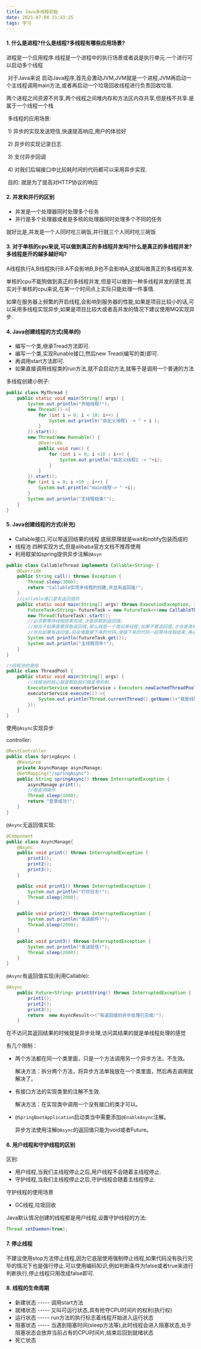 ```yaml
---
title: Java多线程初始
date: 2021-07-08 21:43:25
tags: 学习
---
```


#### 1. 什么是进程?什么是线程?多线程有哪些应用场景?

​	进程是一个应用程序.线程是一个进程中的执行场景或者说是执行单元.一个进行可以启动多个线程

​	对于Java来说 启动Java程序,首先会激动JVM,JVM就是一个进程,JVM再启动一个主线程调用main方法,或者再启动一个垃圾回收线程进行负责回收垃圾.

​	两个进程之间资源不共享,两个线程之间堆内存和方法区内存共享,但是栈不共享.是属于一个线程一个栈

​	多线程的应用场景: 

​		1) 异步的实现发送短信,快速提高响应,用户的体验好

​		2) 异步的实现记录日志

​		3) 支付异步回调

​		4) 对我们后端接口中比较耗时间的代码都可以采用异步实现.

​		目的: 就是为了提高对HTTP协议的响应

#### 2. 并发和并行的区别

- 并发是一个处理器同时处理多个任务
- 并行是多个处理器或者是多核的处理器同时处理多个不同的任务

就好比是,并发是一个人同时吃三碗饭,并行就三个人同时吃三碗饭

#### 3. 对于单核的cpu来说,可以做到真正的多线程并发吗?什么是真正的多线程并发?多线程是开的越多越好吗?

​	A线程执行A,B线程执行B.A不会影响B,B也不会影响A,这就叫做真正的多线程并发.

​	单核的cpu不能狗做到真正的多线程并发,但是可以做到一种多线程并发的感觉.其实对于单核的cpu来说,在某一个时间点上实际只能处理一件事情.

​	如果在服务器上频繁的开启线程,会影响到服务器的性能,如果是项目比较小的话,可以采用多线程实现异步,如果是项目比较大或者高并发的情况下建议使用MQ实现异步.

#### 4. Java创建线程的方式(简单的)

- 编写一个类,继承Tread方法即可.
- 编写一个类,实现Runable接口,然后new Tread(编写的类)即可.
- 再调用start方法即可.
- 如果直接调用线程类的run方法,就不会启动方法,就等于是调用一个普通的方法

多线程创建小例子:

```java
public class MyThread {
    public static void main(String[] args) {
        System.out.println("开始线程!");
        new Thread(()->{
            for (int i = 0; i < 10; i++) {
                System.out.println("自定义线程1 -> " + i );
            }
        }).start();
        new Thread(new Runnable() {
            @Override
            public void run() {
                for (int i = 0; i <10 ; i++) {
                    System.out.println("自定义线程2 -> "+i);
                }
            }
        }).start();
        for (int i = 0; i <10 ; i++) {
            System.out.println("main线程-> " +i);
        }
        System.out.println("主线程结束!");
    }
}
```

#### 5. Java创建线程的方式(补充)

- Callable接口,可以带返回结果的线程 底层原理就是wait和notify包装而成的 
- 线程池 四种实现方式,但是alibaba官方文档不推荐使用
- 利用框架如spring提供异步注解`@Asyn`

```java
public class CallableThread implements Callable<String> {
    @Override
    public String call() throws Exception {
        Thread.sleep(3000);
        return "Callable实现多线程的创建,并且有返回值!";
    }
    //callable接口是有返回值的
    public static void main(String[] args) throws ExecutionException, InterruptedException {
        FutureTask<String> futureTask = new FutureTask<>(new CallableThread());
        new Thread(futureTask).start();
        //必须要等待线程结束完成,才能获取到返回值;
        //相当于如果需要获取返回值,那么就是一个类似单线程,如果不要返回值,才会是类似多线程的样子
        //并且如果有返回值,将会堵塞接下来的代码,使接下来的代码一起等待线程结束,再从上往下执行
        System.out.println(futureTask.get());
        System.out.println("主线程完毕!");
    }
}
```

```java
//线程池的使用
public class ThreadPool {
    public static void main(String[] args) {
        //线程池的核心就是帮助我们做复用机制.
        ExecutorService executorService = Executors.newCachedThreadPool();
        executorService.execute(()->{
            System.out.println(Thread.currentThread().getName()+"我是线程池!!");
        });
    }
}
```

使用`@Async`实现异步

controller:

```java
@RestController
public class SpringAsync {
    @Resource
    private AsyncManage asyncManage;
    @GetMapping("/springAsync")
    public String springAsync() throws InterruptedException {
        asyncManage.print();
        //做查询操作
        Thread.sleep(1000);
        return "登录成功!";
    }
}
```

`@Async`无返回值实现:

```java
@Component
public class AsyncManage{
    @Async
    public void print() throws InterruptedException {
        print1();
        print2();
        print3();
    }

    public void print1() throws InterruptedException {
        System.out.println("打印日志!");
        Thread.sleep(2000);
    }

    public void print2() throws InterruptedException {
        System.out.println("发送邮件!");
        Thread.sleep(2000);
    }

    public void print3() throws InterruptedException {
        System.out.println("发送短信!");
        Thread.sleep(2000);
    }
}
```

`@Async`有返回值实现(利用Callable):

```java
@Async
    public Future<String> printString() throws InterruptedException {
        print1();
        print2();
        print3();
        return  new AsyncResult<>("有返回值的异步处理已完成!");
    }
```

​	在不访问其返回结果的时候就是异步处理,访问其结果的就是单线程处理的感觉

有几个限制：

- 两个方法都在同一个类里面，只是一个方法调用另一个异步方法，不生效。

  解决方法：拆分两个方法，将异步方法单独放在一个类里面，然后再去调用就解决了。

- 有接口方法的实现类里的注解不生效.

  解决方法：在实现类中调用一个没有接口的类才可以。

- `@SpringBootApplication`启动类当中需要添加`@EnableAsync`注解。

  异步方法使用注解`@Async`的返回值只能为void或者Future。

#### 6. 用户线程和守护线程的区别

区别:

- 用户线程,当我们主线程停止之后,用户线程不会随着主线程停止.
-  守护线程,当我们主线程停止之后,守护线程会随着主线程停止.

守护线程的使用场景

- GC线程,垃圾回收

Java默认情况创建的线程都是用户线程,设置守护线程的方法:

```java
Thread.setDaemon(true);
```

#### 7. 停止线程

 不建议使用stop方法停止线程,因为它底层使用强制停止线程,如果代码没有执行完毕的情况下也是强行停止.可以使用编码知识,例如判断条件为false或者true来进行判断执行,停止线程只用改成false即可.

#### 8. 线程的生命周期

- 新建状态 ----- 调用start方法
- 就绪状态 ----- 又叫可运行状态,具有抢夺CPU时间片的权利(执行权)
- 运行状态 ----- run方法的执行标志着线程开始进入运行状态
- 阻塞状态 ----- 当遇到阻塞时间(sleep方法等),此时线程会进入阻塞状态,处于阻塞状态会放弃当前占有的CPU时间片,结束后回到就绪状态
- 死亡状态

​	



